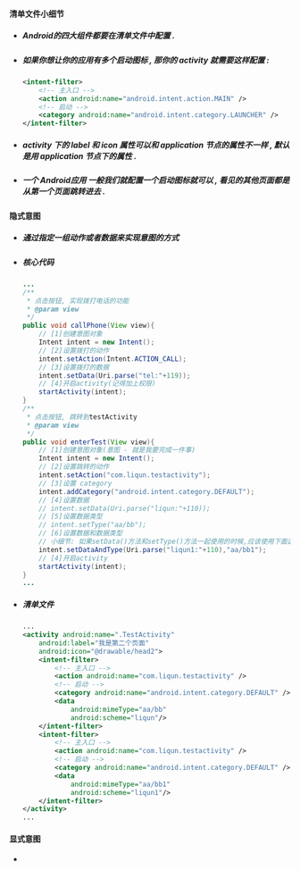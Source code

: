 #### 清单文件小细节

* ##### Android的四大组件都要在清单文件中配置 .
* ##### 如果你想让你的应用有多个启动图标 , 那你的 activity 就需要这样配置 :

  ```xml
  <intent-filter>
      <!-- 主入口 -->
      <action android:name="android.intent.action.MAIN" />
      <!-- 启动 -->
      <category android:name="android.intent.category.LAUNCHER" />
  </intent-filter>
  ```
* ##### activity 下的 label 和 icon 属性可以和 application 节点的属性不一样 , 默认是用 application 节点下的属性 .
* ##### 一个 Android应用 一般我们就配置一个启动图标就可以 , 看见的其他页面都是从第一个页面跳转进去 .

#### 隐式意图

* ##### 通过指定一组动作或者数据来实现意图的方式
* ##### 核心代码

  ```java
  ...
  /**
   * 点击按钮, 实现拨打电话的功能
   * @param view
   */
  public void callPhone(View view){
      // [1]创建意图对象
      Intent intent = new Intent();
      // [2]设置拨打的动作
      intent.setAction(Intent.ACTION_CALL);
      // [3]设置拨打的数据
      intent.setData(Uri.parse("tel:"+119));
      // [4]开启activity(记得加上权限)
      startActivity(intent);
  }
  /**
   * 点击按钮, 跳转到testActivity
   * @param view
   */
  public void enterTest(View view){
      // [1]创建意图对象(意图 - 就是我要完成一件事)
      Intent intent = new Intent();
      // [2]设置跳转的动作
      intent.setAction("com.liqun.testactivity");
      // [3]设置 category
      intent.addCategory("android.intent.category.DEFAULT");
      // [4]设置数据
      // intent.setData(Uri.parse("liqun:"+110));
      // [5]设置数据类型
      // intent.setType("aa/bb");
      // [6]设置数据和数据类型
      // 小细节: 如果setData()方法和setType()方法一起使用的时候,应该使用下面这个方法
      intent.setDataAndType(Uri.parse("liqun1:"+110),"aa/bb1");
      // [4]开启activity
      startActivity(intent);
  }
  ...
  ```
* ##### 清单文件

  ```xml
  ...
  <activity android:name=".TestActivity"
      android:label="我是第二个页面"
      android:icon="@drawable/head2">
      <intent-filter>
          <!-- 主入口 -->
          <action android:name="com.liqun.testactivity" />
          <!-- 启动 -->
          <category android:name="android.intent.category.DEFAULT" />
          <data
              android:mimeType="aa/bb"
              android:scheme="liqun"/>
      </intent-filter>
      <intent-filter>
          <!-- 主入口 -->
          <action android:name="com.liqun.testactivity" />
          <!-- 启动 -->
          <category android:name="android.intent.category.DEFAULT" />
          <data
              android:mimeType="aa/bb1"
              android:scheme="liqun1"/>
      </intent-filter>
  </activity>
  ...
  ```

#### 显式意图

* 


